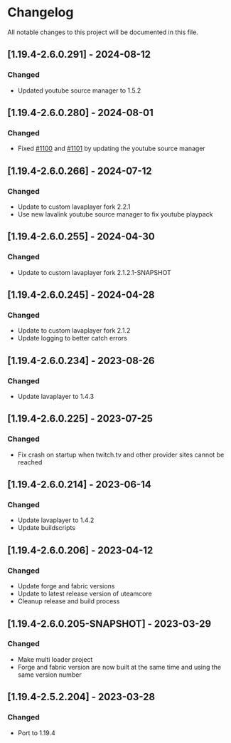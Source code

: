 # Changelog
All notable changes to this project will be documented in this file.

## [1.19.4-2.6.0.291] - 2024-08-12
### Changed
 - Updated youtube source manager to 1.5.2

## [1.19.4-2.6.0.280] - 2024-08-01
### Changed
 - Fixed [#1100](https://github.com/MC-U-Team/Music-Player/issues/1100) and [#1101](https://github.com/MC-U-Team/Music-Player/issues/1101) by updating the youtube source manager

## [1.19.4-2.6.0.266] - 2024-07-12
### Changed
 - Update to custom lavaplayer fork 2.2.1
 - Use new lavalink youtube source manager to fix youtube playpack

## [1.19.4-2.6.0.255] - 2024-04-30
### Changed
 - Update to custom lavaplayer fork 2.1.2.1-SNAPSHOT

## [1.19.4-2.6.0.245] - 2024-04-28
### Changed
 - Update to custom lavaplayer fork 2.1.2
 - Update logging to better catch errors

## [1.19.4-2.6.0.234] - 2023-08-26
### Changed
 - Update lavaplayer to 1.4.3

## [1.19.4-2.6.0.225] - 2023-07-25
### Changed
 - Fix crash on startup when twitch.tv and other provider sites cannot be reached

## [1.19.4-2.6.0.214] - 2023-06-14
### Changed
 - Update lavaplayer to 1.4.2
 - Update buildscripts

## [1.19.4-2.6.0.206] - 2023-04-12
### Changed
 - Update forge and fabric versions
 - Update to latest release version of uteamcore
 - Cleanup release and build process

## [1.19.4-2.6.0.205-SNAPSHOT] - 2023-03-29
### Changed
 - Make multi loader project
 - Forge and fabric version are now built at the same time and using the same version number
 
## [1.19.4-2.5.2.204] - 2023-03-28
### Changed
 - Port to 1.19.4